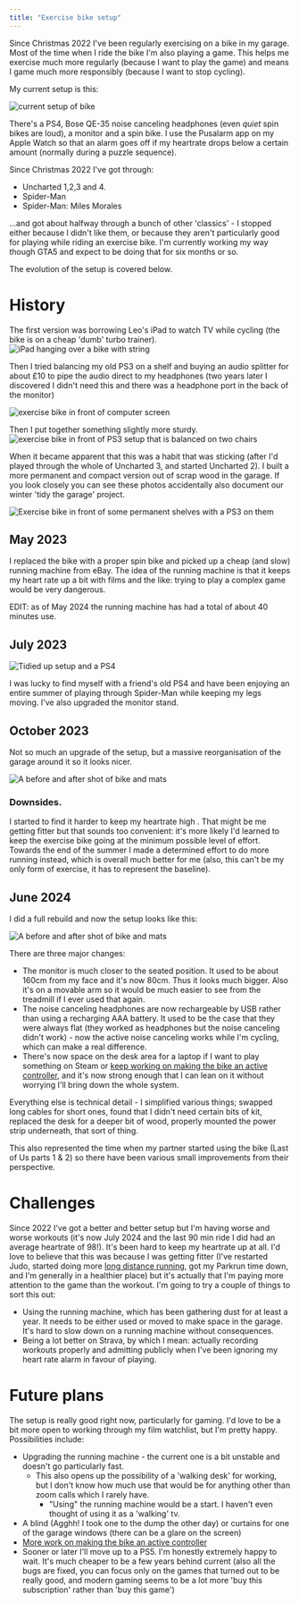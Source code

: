 ```yaml
---
title: "Exercise bike setup" 
--- 
```


Since Christmas 2022 I've been regularly exercising on a bike in my garage.  Most of the time when I ride the bike I'm also playing a game.  This helps me exercise much more regularly (because I want to play the game) and means I game much more responsibly (because I want to stop cycling).

My current setup is this: 

![current setup of bike](/assets/images/bike7.png)
 
There's a PS4, Bose QE-35 noise canceling headphones (even _quiet_ spin bikes are loud), a monitor and a spin bike.  I use the Pusalarm app on my Apple Watch so that an alarm goes off if my heartrate drops below a certain amount (normally during a puzzle sequence). 

Since Christmas 2022 I've got through: 

* Uncharted 1,2,3 and 4. 
* Spider-Man 
* Spider-Man: Miles Morales 

...and got about halfway through a bunch of other 'classics' - I stopped either because I didn't like them, or because they aren't particularly good for playing while riding an exercise bike.  I'm currently working my way though GTA5 and expect to be doing that for six months or so. 

The evolution of the setup is covered below.

# History 
The first version was borrowing Leo's iPad to watch TV while cycling (the bike is on a cheap 'dumb' turbo trainer).
![iPad hanging over a bike with string](/assets/images/bike1.png) 

Then I tried balancing my old PS3 on a shelf and buying an audio splitter for about £10 to pipe the audio direct to my headphones (two years later I discovered I didn't need this and there was a headphone port in the back of the monitor) 

![exercise bike in front of computer screen](/assets/images/bike2.png) 

Then I put together something slightly more sturdy. 
![exercise bike in front of PS3 setup that is balanced on two chairs](/assets/images/bike3.png) 

When it became apparent that this was a habit that was sticking (after I'd played through the whole of Uncharted 3, and started Uncharted 2). I built a more permanent and compact version out of scrap wood in the garage.  If you look closely you can see these photos accidentally also document our winter 'tidy the garage' project. 

![Exercise bike in front of some permanent shelves with a PS3 on them](/assets/images/bike4.png) 


## May 2023 

I replaced the bike with a proper spin bike and picked up a cheap (and slow) running machine from eBay.  The idea of the running machine is that it keeps my heart rate up a bit with films and the like: trying to play a complex game would be very dangerous.   

EDIT: as of May 2024 the running machine has had a total of about 40 minutes use.


##  July 2023

![Tidied up setup and a PS4](/assets/images/ps4.png)

I was lucky to find myself with a friend's old PS4 and have been enjoying an entire summer of playing through Spider-Man while keeping my legs moving.  I've also upgraded the monitor stand. 

## October 2023 
Not so much an upgrade of the setup, but a massive reorganisation of the garage around it so it looks nicer. 

![A before and after shot of bike and mats](/assets/images/sidebyside.png)


###  Downsides. 
I started to find it harder to keep my heartrate high . That might be me getting fitter but that sounds too convenient: it's more likely I'd learned to keep the exercise bike going at the minimum possible level of effort.   Towards the end of the summer I made a determined effort to do more running instead, which is overall much better for me (also, this can't be my only form of exercise, it has to represent the baseline). 

## June 2024 

I did a full rebuild and now the setup looks like this: 

![A before and after shot of bike and mats](/assets/images/bike5.png)

There are three major changes: 

* The monitor is much closer to the seated position. It used to be about 160cm from my face and it's now 80cm.   Thus it looks much bigger. Also it's on a movable arm so it would be much easier to see from the treadmill if I ever used that again. 
* The noise canceling headphones are now rechargeable by USB rather than using a recharging AAA battery. It used to be the case that they were always flat (they worked as headphones but the noise canceling didn't work) - now the active noise canceling works while I'm cycling, which can make a real difference.  
* There's now space on the desk area for a laptop if I want to play something on Steam or [keep working on making the bike an active controller](https://joereddington.com/video/2024/06/10/bike.html), and it's now strong enough that I can lean on it without worrying I'll bring down the whole system. 

Everything else is technical detail - I simplified various things; swapped long cables for short ones, found that I didn't need certain bits of kit, replaced the desk for a deeper bit of wood, properly mounted the power strip underneath, that sort of thing. 

This also represented the time when my partner started using the bike (Last of Us parts 1 & 2) so there have been various small improvements from their perspective. 

# Challenges 
Since 2022 I've got a better and better setup but I'm having worse and worse workouts (it's now July 2024 and the last 90 min ride I did had an average heartrate of 98!).   It's been hard to keep my heartrate up at all.  I'd love to believe that this was because I was getting fitter (I've restarted Judo, started doing more [long distance running](https://joereddington.com/2024/03/12/half-marathon.html), got my Parkrun time down, and I'm generally in a healthier place) but it's actually that I'm paying more attention to the game than the workout. I'm going to try a couple of things to sort this out: 
* Using the running machine, which has been gathering dust for at least a year. It needs to be either used or moved to make space in the garage. It's hard to slow down on a running machine without consequences.   
* Being a lot better on Strava, by which I mean: actually recording workouts properly and admitting publicly when I've been ignoring my heart rate alarm in favour of playing. 

# Future plans 
The setup is really good right now, particularly for gaming. I'd love to be a bit more open to working through my film watchlist, but I'm pretty happy. Possibilities include:  
* Upgrading the running machine - the current one is a bit unstable and doesn't go particularly fast. 
  * This also opens up the possibility of a 'walking desk' for working, but I don't know how much use that would be for anything other than zoom calls which I rarely have. 
    * "Using" the running machine would be a start. I haven't even thought of using it as a 'walking' tv. 
* A blind (Agghh! I took one to the dump the other day) or curtains for one of the garage windows (there can be a glare on the screen) 
* [More work on making the bike an active controller](https://joereddington.com/video/2024/06/10/bike.html) 
* Sooner or later I'll move up to a PS5. I'm honestly extremely happy to wait. It's much cheaper to be a few years behind current (also all the bugs are fixed, you can focus only on the games that turned out to be really good, and modern gaming seems to be a lot more 'buy this subscription' rather than 'buy this game') 



